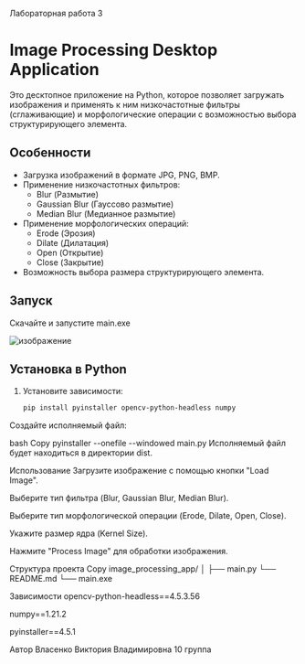 Лабораторная работа 3
# Image Processing Desktop Application

Это десктопное приложение на Python, которое позволяет загружать изображения и применять к ним низкочастотные фильтры (сглаживающие) и морфологические операции с возможностью выбора структурирующего элемента.

## Особенности

- Загрузка изображений в формате JPG, PNG, BMP.
- Применение низкочастотных фильтров:
  - Blur (Размытие)
  - Gaussian Blur (Гауссово размытие)
  - Median Blur (Медианное размытие)
- Применение морфологических операций:
  - Erode (Эрозия)
  - Dilate (Дилатация)
  - Open (Открытие)
  - Close (Закрытие)
- Возможность выбора размера структурирующего элемента.

## Запуск

Скачайте и запустите main.exe

![изображение](https://github.com/user-attachments/assets/113f7ca1-1cbd-46c6-b76a-13a571d37d58)


## Установка в Python

1. Установите зависимости:

   ```bash
   pip install pyinstaller opencv-python-headless numpy
Создайте исполняемый файл:

bash
Copy
pyinstaller --onefile --windowed main.py
Исполняемый файл будет находиться в директории dist.

Использование
Загрузите изображение с помощью кнопки "Load Image".

Выберите тип фильтра (Blur, Gaussian Blur, Median Blur).

Выберите тип морфологической операции (Erode, Dilate, Open, Close).

Укажите размер ядра (Kernel Size).

Нажмите "Process Image" для обработки изображения.

Структура проекта
Copy
image_processing_app/
│
├── main.py
└── README.md
└── main.exe

Зависимости
opencv-python-headless==4.5.3.56

numpy==1.21.2

pyinstaller==4.5.1

Автор
Власенко Виктория Владимировна 10 группа

